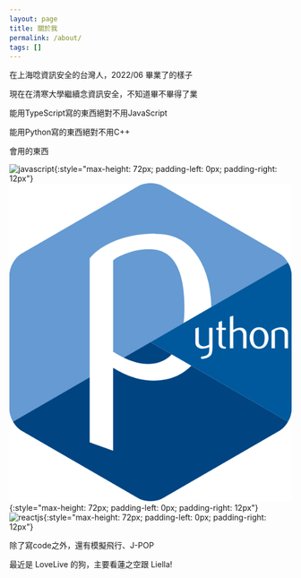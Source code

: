 ```yaml
---
layout: page
title: 關於我
permalink: /about/
tags: []
---
```


在上海唸資訊安全的台灣人，2022/06 畢業了的樣子

現在在清寒大學繼續念資訊安全，不知道畢不畢得了業

能用TypeScript寫的東西絕對不用JavaScript

能用Python寫的東西絕對不用C++

會用的東西

![javascript](https://raw.githubusercontent.com/mkrl/misbrands/master/javascript.svg){:style="max-height: 72px; padding-left: 0px; padding-right: 12px"} ![python](https://raw.githubusercontent.com/mkrl/misbrands/c4d8e7becaaa67a7eb354dd7ef8ea4dcdd941ead/python.svg){:style="max-height: 72px; padding-left: 0px; padding-right: 12px"} ![reactjs](https://raw.githubusercontent.com/mkrl/misbrands/master/react.svg){:style="max-height: 72px; padding-left: 0px; padding-right: 12px"}

除了寫code之外，還有模擬飛行、J-POP

最近是 LoveLive 的狗，主要看蓮之空跟 Liella!
